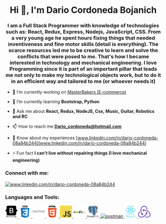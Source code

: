 <h1 align="center">Hi 👋, I'm Dario Cordoneda Bojanich</h1>






<h3 align="center">I am a Full Stack Programmer with knowledge of technologies such as: React, Redux, Express, Nodejs, JavaScript, CSS. 
  From a very young age he spent hours fixing things that needed inventiveness and fine motor skills (detail is everything). 
  The scarce resources led me to be creative to learn and solve the conflicts that were posed to me. That's how I became interested in technology and mechanical engineering. I love Programming since it is part of an important pillar that leads me not only to make my technological objects work, but to do it in an efficient way and tailored to me (or whoever needs it)</h3>




- 🔭 I’m currently working on [MasterBakers (E-commerce)](https://pf-pan-masa-madre.vercel.app/)
  

- 🌱 I’m currently learning **Bootstrap, Python**


- 💬 Ask me about **React, Redux, NodeJS, Css, Music, Guitar, Robotics and RC**


- 📫 How to reach me **Dario_cordoneda@hotmail.com**


- 📄 Know about my experiences [www.linkedin.com/in/dario-cordoneda-08a84b244](www.linkedin.com/in/dario-cordoneda-08a84b244)

- ⚡ Fun fact **I can't live without repairing things (I love mechanical engineering)**



<h3 align="left">Connect with me:</h3>
<p align="left">
<a href="https://linkedin.com/in/www.linkedin.com/in/dario-cordoneda-08a84b244" target="blank"><img align="center" src="https://raw.githubusercontent.com/rahuldkjain/github-profile-readme-generator/master/src/images/icons/Social/linked-in-alt.svg" alt="www.linkedin.com/in/dario-cordoneda-08a84b244" height="30" width="40" /></a>
</p>


<h3 align="left">Languages and Tools:</h3>
<p align="left"> <a href="https://getbootstrap.com" target="_blank" rel="noreferrer"> <img src="https://raw.githubusercontent.com/devicons/devicon/master/icons/bootstrap/bootstrap-plain-wordmark.svg" alt="bootstrap" width="40" height="40"/> </a> <a href="https://www.w3schools.com/css/" target="_blank" rel="noreferrer"> <img src="https://raw.githubusercontent.com/devicons/devicon/master/icons/css3/css3-original-wordmark.svg" alt="css3" width="40" height="40"/> </a> <a href="https://expressjs.com" target="_blank" rel="noreferrer"> <img src="https://raw.githubusercontent.com/devicons/devicon/master/icons/express/express-original-wordmark.svg" alt="express" width="40" height="40"/> </a> <a href="https://www.w3.org/html/" target="_blank" rel="noreferrer"> <img src="https://raw.githubusercontent.com/devicons/devicon/master/icons/html5/html5-original-wordmark.svg" alt="html5" width="40" height="40"/> </a> <a href="https://developer.mozilla.org/en-US/docs/Web/JavaScript" target="_blank" rel="noreferrer"> <img src="https://raw.githubusercontent.com/devicons/devicon/master/icons/javascript/javascript-original.svg" alt="javascript" width="40" height="40"/> </a> <a href="https://nodejs.org" target="_blank" rel="noreferrer"> <img src="https://raw.githubusercontent.com/devicons/devicon/master/icons/nodejs/nodejs-original-wordmark.svg" alt="nodejs" width="40" height="40"/> </a> <a href="https://www.postgresql.org" target="_blank" rel="noreferrer"> <img src="https://raw.githubusercontent.com/devicons/devicon/master/icons/postgresql/postgresql-original-wordmark.svg" alt="postgresql" width="40" height="40"/> </a> <a href="https://postman.com" target="_blank" rel="noreferrer"> <img src="https://www.vectorlogo.zone/logos/getpostman/getpostman-icon.svg" alt="postman" width="40" height="40"/> </a> <a href="https://reactjs.org/" target="_blank" rel="noreferrer"> <img src="https://raw.githubusercontent.com/devicons/devicon/master/icons/react/react-original-wordmark.svg" alt="react" width="40" height="40"/> </a> <a href="https://redux.js.org" target="_blank" rel="noreferrer"> <img src="https://raw.githubusercontent.com/devicons/devicon/master/icons/redux/redux-original.svg" alt="redux" width="40" height="40"/> </a> </p>
